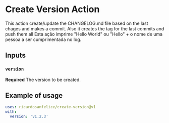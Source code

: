 # Create Version Action

This action create/update the CHANGELOG.md file based on the last chages and makes a commit. Also it creates the tag for the last commits and push them all
Esta ação imprime "Hello World" ou "Hello" + o nome de uma pessoa a ser cumprimentada no log.

## Inputs

### `version`

**Required** The version to be created.

## Example of usage

```yaml
uses: ricardosanfelice/create-version@v1
with:
  version: 'v1.2.3'
```
